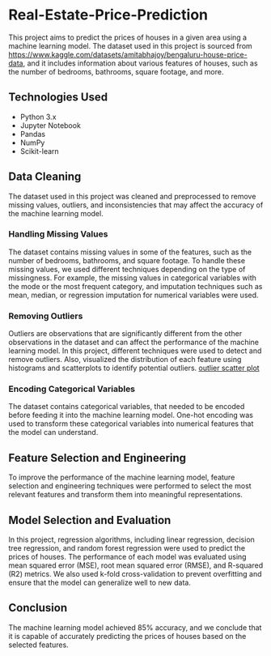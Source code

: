 # Real-Estate-Price-Prediction
This project aims to predict the prices of houses in a given area using a machine learning model. The dataset used in this project is sourced from https://www.kaggle.com/datasets/amitabhajoy/bengaluru-house-price-data, and it includes information about various features of houses, such as the number of bedrooms, bathrooms, square footage, and more.

## Technologies Used
- Python 3.x
- Jupyter Notebook
- Pandas
- NumPy
- Scikit-learn

## Data Cleaning
The dataset used in this project was cleaned and preprocessed to remove missing values, outliers, and inconsistencies that may affect the accuracy of the machine learning model.
### Handling Missing Values
The dataset contains missing values in some of the features, such as the number of bedrooms, bathrooms, and square footage. To handle these missing values, we used different techniques depending on the type of missingness. For example, the missing values in categorical variables with the mode or the most frequent category, and  imputation techniques such as mean, median, or regression imputation for numerical variables were used.
### Removing Outliers
Outliers are observations that are significantly different from the other observations in the dataset and can affect the performance of the machine learning model. In this project, different techniques were used to detect and remove outliers. Also, visualized the distribution of each feature using histograms and scatterplots to identify potential outliers.
[outlier scatter plot]()
### Encoding Categorical Variables
The dataset contains categorical variables, that needed to be encoded before feeding it into the machine learning model. One-hot encoding was used to transform these categorical variables into numerical features that the model can understand.

## Feature Selection and Engineering
To improve the performance of the machine learning model, feature selection and engineering techniques were performed to select the most relevant features and transform them into meaningful representations. 

## Model Selection and Evaluation
In this project, regression algorithms, including linear regression, decision tree regression, and random forest regression were used to predict the prices of houses. The performance of each model was evaluated using mean squared error (MSE), root mean squared error (RMSE), and R-squared (R2) metrics. We also used k-fold cross-validation to prevent overfitting and ensure that the model can generalize well to new data.

## Conclusion
The machine learning model achieved 85% accuracy, and we conclude that it is capable of accurately predicting the prices of houses based on the selected features. 

